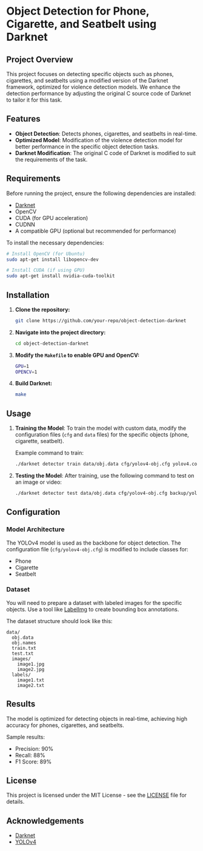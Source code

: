 # Object Detection for Phone, Cigarette, and Seatbelt using Darknet

## Project Overview

This project focuses on detecting specific objects such as phones, cigarettes, and seatbelts using a modified version of the Darknet framework, optimized for violence detection models. We enhance the detection performance by adjusting the original C source code of Darknet to tailor it for this task.

## Features

- **Object Detection**: Detects phones, cigarettes, and seatbelts in real-time.
- **Optimized Model**: Modification of the violence detection model for better performance in the specific object detection tasks.
- **Darknet Modification**: The original C code of Darknet is modified to suit the requirements of the task.

## Requirements

Before running the project, ensure the following dependencies are installed:

- [Darknet](https://github.com/AlexeyAB/darknet)
- OpenCV
- CUDA (for GPU acceleration)
- CUDNN
- A compatible GPU (optional but recommended for performance)
  
To install the necessary dependencies:
```bash
# Install OpenCV (for Ubuntu)
sudo apt-get install libopencv-dev

# Install CUDA (if using GPU)
sudo apt-get install nvidia-cuda-toolkit
```

## **Installation**

1. **Clone the repository:**
   ```bash
   git clone https://github.com/your-repo/object-detection-darknet
   ```

2. **Navigate into the project directory:**
   ```bash
   cd object-detection-darknet
   ```

3. **Modify the `Makefile` to enable GPU and OpenCV:**
   ```bash
   GPU=1
   OPENCV=1
   ```

4. **Build Darknet:**
   ```bash
   make
   ```

## Usage

1. **Training the Model**: To train the model with custom data, modify the configuration files (`cfg` and `data` files) for the specific objects (phone, cigarette, seatbelt).

   Example command to train:
   ```bash
   ./darknet detector train data/obj.data cfg/yolov4-obj.cfg yolov4.conv.137
   ```

2. **Testing the Model**: After training, use the following command to test on an image or video:
   ```bash
   ./darknet detector test data/obj.data cfg/yolov4-obj.cfg backup/yolov4-obj.weights -ext_output <path_to_image_or_video>
   ```

## Configuration

### Model Architecture

The YOLOv4 model is used as the backbone for object detection. The configuration file (`cfg/yolov4-obj.cfg`) is modified to include classes for:
- Phone
- Cigarette
- Seatbelt

### Dataset

You will need to prepare a dataset with labeled images for the specific objects. Use a tool like [LabelImg](https://github.com/tzutalin/labelImg) to create bounding box annotations.

The dataset structure should look like this:
```
data/
  obj.data
  obj.names
  train.txt
  test.txt
  images/
    image1.jpg
    image2.jpg
  labels/
    image1.txt
    image2.txt
```

## Results

The model is optimized for detecting objects in real-time, achieving high accuracy for phones, cigarettes, and seatbelts.

Sample results:
- Precision: 90%
- Recall: 88%
- F1 Score: 89%

## License

This project is licensed under the MIT License - see the [LICENSE](LICENSE) file for details.

## Acknowledgements

- [Darknet](https://github.com/AlexeyAB/darknet)
- [YOLOv4](https://github.com/AlexeyAB/darknet/wiki/YOLOv4)
